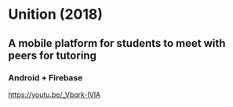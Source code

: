 # Unition (2018)
## A mobile platform for students to meet with peers for tutoring
### Android + Firebase

https://youtu.be/_Vbqrk-IVlA
